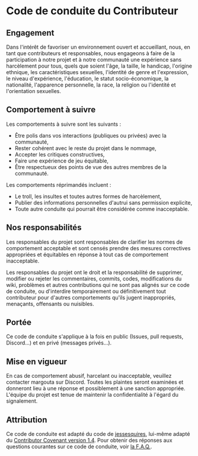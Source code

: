# Code de conduite du Contributeur

## Engagement
Dans l'intérêt de favoriser un environnement ouvert et accueillant, nous, en tant que contributeurs et responsables, nous engageons à faire de la participation à notre projet et à notre communauté une expérience sans harcèlement pour tous, quels que soient l'âge, la taille, le handicap, l'origine ethnique, les caractéristiques sexuelles, l'identité de genre et l'expression, le niveau d'expérience, l'éducation, le statut socio-économique, la nationalité, l'apparence personnelle, la race, la religion ou l'identité et l'orientation sexuelles.

## Comportement à suivre
Les comportements à suivre sont les suivants :
- Être polis dans vos interactions (publiques ou privées) avec la communauté,
- Rester cohérent avec le reste du projet dans le nommage,
- Accepter les critiques constructives,
- Faire une expérience de jeu équitable,
- Être respectueux des points de vue des autres membres de la communauté.

Les comportements réprimandés incluent :
- Le troll, les insultes et toutes autres formes de harcèlement,
- Publier des informations personnelles d'autrui sans permission explicite,
- Toute autre conduite qui pourrait être considérée comme inacceptable.

## Nos responsabilités
Les responsables du projet sont responsables de clarifier les normes de comportement acceptable et sont censés prendre des mesures correctives appropriées et équitables en réponse à tout cas de comportement inacceptable.

Les responsables du projet ont le droit et la responsabilité de supprimer, modifier ou rejeter les commentaires, commits, codes, modifications du wiki, problèmes et autres contributions qui ne sont pas alignés sur ce code de conduite, ou d'interdire temporairement ou définitivement tout contributeur pour d'autres comportements qu'ils jugent inappropriés, menaçants, offensants ou nuisibles.

## Portée
Ce code de conduite s'applique à la fois en public (Issues, pull requests, Discord...) et en privé (messages privés...).

## Mise en vigueur
En cas de comportement abusif, harcelant ou inacceptable, veuillez contacter margouta sur Discord. Toutes les plaintes seront examinées et donneront lieu à une réponse et possiblement à une sanction appropriée. L'équipe du projet est tenue de maintenir la confidentialité à l'égard du signalement.

## Attribution
Ce code de conduite est adapté du code de [jessesquires](https://github.com/jessesquires/.github/blob/main/CODE_OF_CONDUCT.md), lui-même adapté du [Contributor Covenant version 1.4](https://www.contributor-covenant.org/version/1/4/code-of-conduct.html). Pour obtenir des réponses aux questions courantes sur ce code de conduite, voir [la F.A.Q.](https://www.contributor-covenant.org/faq).
